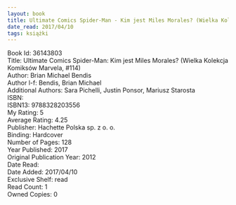 ```yaml
---
layout: book
title: Ultimate Comics Spider-Man - Kim jest Miles Morales? (Wielka Kolekcja Komiksów Marvela,  no. 114)
date_read: 2017/04/10
tags: książki
---
```


Book Id: 36143803<br />
Title: Ultimate Comics Spider-Man: Kim jest Miles Morales? (Wielka Kolekcja Komiksów Marvela, #114)<br />
Author: Brian Michael Bendis<br />
Author l-f: Bendis, Brian Michael<br />
Additional Authors: Sara Pichelli, Justin Ponsor, Mariusz Starosta<br />
ISBN: <br />
ISBN13: 9788328203556<br />
My Rating: 5<br />
Average Rating: 4.25<br />
Publisher: Hachette Polska sp. z o. o.<br />
Binding: Hardcover<br />
Number of Pages: 128<br />
Year Published: 2017<br />
Original Publication Year: 2012<br />
Date Read: <br />
Date Added: 2017/04/10<br />
Exclusive Shelf: read<br />
Read Count: 1<br />
Owned Copies: 0<br />


